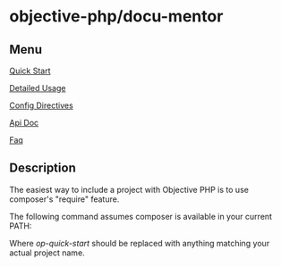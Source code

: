objective-php/docu-mentor
===

Menu
--------------

[Quick Start] 

[Detailed Usage]

[Config Directives]

[Api Doc]

[Faq]

Description
------------

The easiest way to include a project with Objective PHP is to use
composer\'s \"require\" feature.

The following command assumes composer is available in your current
PATH:

Where *op-quick-start* should be replaced with anything matching your
actual project name.

  [Quick Start]: http://www.php.net
  [Detailed Usage]: http://www.php.net
  [Config Directives]: http://www.php.net
  [Api Doc]: http://www.php.net
  [Faq]: http://www.php.net